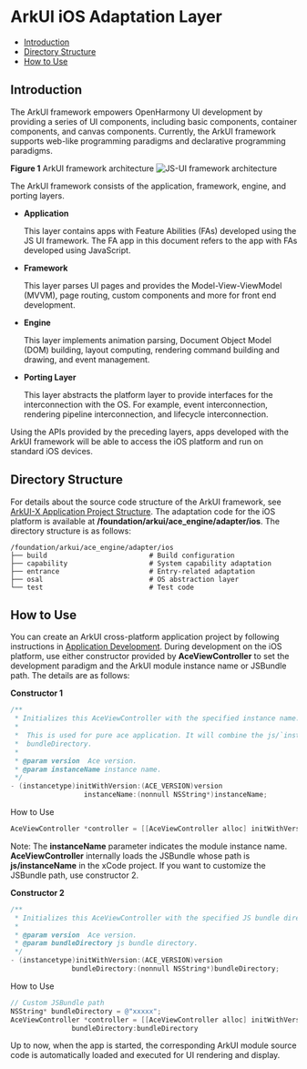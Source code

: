 # ArkUI iOS Adaptation Layer<a name="EN-US_TOPIC_0000001076213364"></a>

-   [Introduction](#section15701932113019)
-   [Directory Structure](#section1791423143211)
-   [How to Use](#section171384529150)

## Introduction<a name="section15701932113019"></a>

The ArkUI framework empowers OpenHarmony UI development by providing a series of UI components, including basic components, container components, and canvas components. Currently, the ArkUI framework supports web-like programming paradigms and declarative programming paradigms.


**Figure 1** ArkUI framework architecture<a name="fig2606133765017"></a> 
![](https://gitee.com/openharmony/arkui_ace_engine/blob/master/figures/framework-architecture.png "JS-UI framework architecture")

The ArkUI framework consists of the application, framework, engine, and porting layers.

-   **Application**

    This layer contains apps with Feature Abilities (FAs) developed using the JS UI framework. The FA app in this document refers to the app with FAs developed using JavaScript.

-   **Framework**

    This layer parses UI pages and provides the Model-View-ViewModel (MVVM), page routing, custom components and more for front end development.

-   **Engine**

    This layer implements animation parsing, Document Object Model (DOM) building, layout computing, rendering command building and drawing, and event management.

-   **Porting Layer**

    This layer abstracts the platform layer to provide interfaces for the interconnection with the OS. For example, event interconnection, rendering pipeline interconnection, and lifecycle interconnection.

Using the APIs provided by the preceding layers, apps developed with the ArkUI framework will be able to access the iOS platform and run on standard iOS devices.

## Directory Structure<a name="section1791423143211"></a>

For details about the source code structure of the ArkUI framework, see [ArkUI-X Application Project Structure](https://gitee.com/arkui-x/docs/blob/master/en/framework-dev/quick-start/project-structure-guide.md). The adaptation code for the iOS platform is available at **/foundation/arkui/ace\_engine/adapter/ios**. The directory structure is as follows:

```
/foundation/arkui/ace_engine/adapter/ios
├── build                         # Build configuration
├── capability                    # System capability adaptation
├── entrance                      # Entry-related adaptation
├── osal                          # OS abstraction layer
└── test                          # Test code
```

## How to Use<a name="section171384529150"></a>

You can create an ArkUI cross-platform application project by following instructions in [Application Development](https://gitee.com/arkui-x/docs/blob/master/en/application-dev/README.md). During development on the iOS platform, use either constructor provided by **AceViewController** to set the development paradigm and the ArkUI module instance name or JSBundle path. The details are as follows:

**Constructor 1**

```objective-c
/**
 * Initializes this AceViewController with the specified instance name.
 *
 *  This is used for pure ace application. It will combine the js/`instanceName` as the
 *  bundleDirectory.
 *
 * @param version  Ace version.
 * @param instanceName instance name.
 */
- (instancetype)initWithVersion:(ACE_VERSION)version
                  instanceName:(nonnull NSString*)instanceName;
```

How to Use
```objective-c
AceViewController *controller = [[AceViewController alloc] initWithVersion:(ACE_VERSION_ETS) instanceName:@"MainAbility"];
```

Note: The **instanceName** parameter indicates the module instance name. **AceViewController** internally loads the JSBundle whose path is **js/instanceName** in the xCode project. If you want to customize the JSBundle path, use constructor 2.

**Constructor 2**

```objective-c
/**
 * Initializes this AceViewController with the specified JS bundle directory.
 *
 * @param version  Ace version.
 * @param bundleDirectory js bundle directory.
 */
- (instancetype)initWithVersion:(ACE_VERSION)version
               bundleDirectory:(nonnull NSString*)bundleDirectory;
```

How to Use

```objective-c
// Custom JSBundle path
NSString* bundleDirectory = @"xxxxx";
AceViewController *controller = [[AceViewController alloc] initWithVersion::(ACE_VERSION_ETS)
               bundleDirectory:bundleDirectory
```
Up to now, when the app is started, the corresponding ArkUI module source code is automatically loaded and executed for UI rendering and display.
